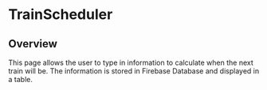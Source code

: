 # TrainScheduler

## Overview

This page allows the user to type in information to calculate when the next train will be. The information is stored in Firebase Database and displayed in a table. 